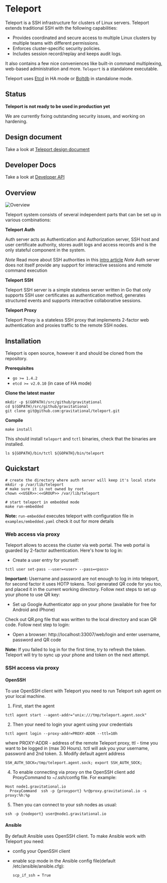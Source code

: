 # Teleport

Teleport is a SSH infrastructure for clusters of Linux servers. Teleport extends 
traditional SSH with the following capabilities:

* Provides coordinated and secure access to multiple Linux clusters by multiple teams 
  with different permissions.
* Enforces cluster-specific security policies.
* Includes session record/replay and keeps audit logs.

It also contains a few nice conveniences like built-in command multiplexing, web-based
administration and more. `Teleport` is a standalone executable.

Teleport uses [Etcd](https://coreos.com/etcd/) in HA mode or [Boltdb](https://github.com/boltdb/bolt) in standalone mode.

## Status

**Teleport is not ready to be used in production yet**

We are currently fixing outstanding security issues, and working on hardening.

## Design document

Take a look at [Teleport design document](https://docs.google.com/a/gravitational.io/document/d/10-DjtvKFjsiPHcMDArHtjvepdQg5iZUWSafAF03OBbE/edit?usp=sharing)

## Developer Docs

Take a look at [Developer API](docs/api.md)

## Overview

![Overview](docs/img/teleport.png)

Teleport system consists of several independent parts that can be set up in various combinations:

**Teleport Auth**

Auth server acts as Authentication and Authorization server, SSH host and user certificate authority, stores audit logs and access
records and is the only stateful component in the system.

*Note* Read more about SSH authorities in this [intro article](https://www.digitalocean.com/community/tutorials/how-to-create-an-ssh-ca-to-validate-hosts-and-clients-with-ubuntu)
*Note* Auth server does not itself provide any support for interactive sessions and remote command execution

**Teleport SSH**

Teleport SSH server is a simple stateless server written in Go that only supports SSH user certificates as authentication method,
generates structured events and supports interactive collaborative sessions.

**Teleport Proxy**

Teleport Proxy is a stateless SSH proxy that implements 2-factor web authentication and proxies traffic to the remote SSH nodes.

## Installation

Teleport is open source, however it   and should be cloned from the repository.

**Prerequisites**

* `go >= 1.4.2`
* `etcd >= v2.0.10` (in case of HA mode)

**Clone the latest master**

```shell
mkdir -p $(GOPATH)/src/github/gravitational
cd $(GOPATH)/src/github/gravitational
git clone git@github.com:gravitational/teleport.git
```

**Compile**

```shell
make install
```

This should install `teleport` and `tctl` binaries, check that the binaries are installed.

```shell
ls ${GOPATH}/bin/tctl ${GOPATH}/bin/teleport
```

## Quickstart

```shell
# create the directory where auth server will keep it's local state
mkdir -p /var/lib/teleport
# make sure it is not owned by root
chown <<USER>>:<<GROUP>> /var/lib/teleport

# start teleport in embedded mode
make run-embedded
```

**Note:** `run-embedded` executes teleport with configuration file in `examples/embedded.yaml` check it out for more details

### Web access via proxy

Teleport allows to access the cluster via web portal. The web portal is guarded by 2-factor authentication. Here's how to log in:


* Create a user entry for yourself:

```shell
tctl user set-pass --user=<user> --pass=<pass>
```

**Important:** Username and password are not enough to log in into teleport, for second factor it uses HOTP tokens.
Tool generated QR code for you too, and placed it in the current working directory. Follow next steps to set up your phone to use QR key:

* Set up Google Authenticator app on your phone (available for free for Android and iPhone)

Check out QR.png file that was written to the local directory and scan QR code. Follow next step to login:

* Open a browser: http://localhost:33007/web/login and enter username, password and QR code

**Note:** If you failed to log in for the first time, try to refresh the token. Teleport will try to sync up your phone and token on the next attempt.


### SSH access via proxy

#### OpenSSH

To use OpenSSH client with Teleport you need to run Teleport ssh agent on your local machine.

1. First, start the agent
  
  ```shell
  tctl agent start --agent-addr="unix:///tmp/teleport.agent.sock"
  ```
2. Then your need to login your agent using your credentials
  
  ```shell
  tctl agent login --proxy-addr=PROXY-ADDR --ttl=10h
  ```
  where PROXY-ADDR - address of the remote Teleport proxy, ttl - time you want to be logged in (max 30 Hours).
  tctl will ask you your username, password and 2nd token.
3. Modify default agent address
  
  ```shell
  SSH_AUTH_SOCK=/tmp/teleport.agent.sock; export SSH_AUTH_SOCK;
  ```
4. To enable connecting via proxy on the OpenSSH client add ProxyCommand to ~/.ssh/config file. For example:
  
  ```
  Host node1.gravitational.io
    ProxyCommand  ssh -p {proxyport} %r@proxy.gravitational.io -s proxy:%h:%p
  ```
5. Then you can connect to your ssh nodes as usual:
  
  ```shell
  ssh -p {nodeport} user@node1.gravitational.io
  ```

#### Ansible

By default Ansible uses OpenSSH client. To make Ansible work with Teleport you need:
* config your OpenSSH client
* enable scp mode in the Ansible config file(default /etc/ansible/ansible.cfg):
  
  ```
  scp_if_ssh = True
  ```
